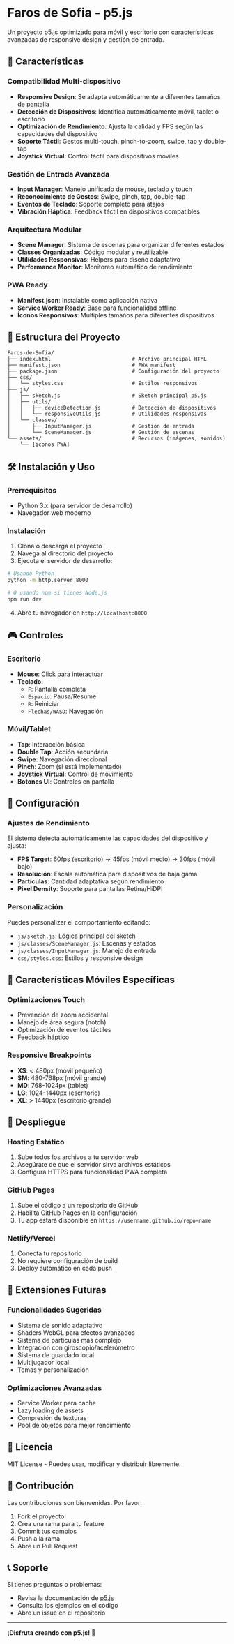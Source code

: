 # Faros de Sofia - p5.js

Un proyecto p5.js optimizado para móvil y escritorio con características avanzadas de responsive design y gestión de entrada.

## 🚀 Características

### Compatibilidad Multi-dispositivo
- **Responsive Design**: Se adapta automáticamente a diferentes tamaños de pantalla
- **Detección de Dispositivos**: Identifica automáticamente móvil, tablet o escritorio
- **Optimización de Rendimiento**: Ajusta la calidad y FPS según las capacidades del dispositivo
- **Soporte Táctil**: Gestos multi-touch, pinch-to-zoom, swipe, tap y double-tap
- **Joystick Virtual**: Control táctil para dispositivos móviles

### Gestión de Entrada Avanzada
- **Input Manager**: Manejo unificado de mouse, teclado y touch
- **Reconocimiento de Gestos**: Swipe, pinch, tap, double-tap
- **Eventos de Teclado**: Soporte completo para atajos
- **Vibración Háptica**: Feedback táctil en dispositivos compatibles

### Arquitectura Modular
- **Scene Manager**: Sistema de escenas para organizar diferentes estados
- **Classes Organizadas**: Código modular y reutilizable
- **Utilidades Responsivas**: Helpers para diseño adaptativo
- **Performance Monitor**: Monitoreo automático de rendimiento

### PWA Ready
- **Manifest.json**: Instalable como aplicación nativa
- **Service Worker Ready**: Base para funcionalidad offline
- **Íconos Responsivos**: Múltiples tamaños para diferentes dispositivos

## 📁 Estructura del Proyecto

```
Faros-de-Sofia/
├── index.html                          # Archivo principal HTML
├── manifest.json                       # PWA manifest
├── package.json                        # Configuración del proyecto
├── css/
│   └── styles.css                      # Estilos responsivos
├── js/
│   ├── sketch.js                       # Sketch principal p5.js
│   ├── utils/
│   │   ├── deviceDetection.js          # Detección de dispositivos
│   │   └── responsiveUtils.js          # Utilidades responsivas
│   └── classes/
│       ├── InputManager.js             # Gestión de entrada
│       └── SceneManager.js             # Gestión de escenas
└── assets/                             # Recursos (imágenes, sonidos)
    └── [iconos PWA]
```

## 🛠 Instalación y Uso

### Prerrequisitos
- Python 3.x (para servidor de desarrollo)
- Navegador web moderno

### Instalación
1. Clona o descarga el proyecto
2. Navega al directorio del proyecto
3. Ejecuta el servidor de desarrollo:

```bash
# Usando Python
python -m http.server 8000

# O usando npm si tienes Node.js
npm run dev
```

4. Abre tu navegador en `http://localhost:8000`

## 🎮 Controles

### Escritorio
- **Mouse**: Click para interactuar
- **Teclado**:
  - `F`: Pantalla completa
  - `Espacio`: Pausa/Resume
  - `R`: Reiniciar
  - `Flechas/WASD`: Navegación

### Móvil/Tablet
- **Tap**: Interacción básica
- **Double Tap**: Acción secundaria
- **Swipe**: Navegación direccional
- **Pinch**: Zoom (si está implementado)
- **Joystick Virtual**: Control de movimiento
- **Botones UI**: Controles en pantalla

## 🔧 Configuración

### Ajustes de Rendimiento
El sistema detecta automáticamente las capacidades del dispositivo y ajusta:
- **FPS Target**: 60fps (escritorio) → 45fps (móvil medio) → 30fps (móvil bajo)
- **Resolución**: Escala automática para dispositivos de baja gama
- **Partículas**: Cantidad adaptativa según rendimiento
- **Pixel Density**: Soporte para pantallas Retina/HiDPI

### Personalización
Puedes personalizar el comportamiento editando:
- `js/sketch.js`: Lógica principal del sketch
- `js/classes/SceneManager.js`: Escenas y estados
- `js/classes/InputManager.js`: Manejo de entrada
- `css/styles.css`: Estilos y responsive design

## 📱 Características Móviles Específicas

### Optimizaciones Touch
- Prevención de zoom accidental
- Manejo de área segura (notch)
- Optimización de eventos táctiles
- Feedback háptico

### Responsive Breakpoints
- **XS**: < 480px (móvil pequeño)
- **SM**: 480-768px (móvil grande)
- **MD**: 768-1024px (tablet)
- **LG**: 1024-1440px (escritorio)
- **XL**: > 1440px (escritorio grande)

## 🚀 Despliegue

### Hosting Estático
1. Sube todos los archivos a tu servidor web
2. Asegúrate de que el servidor sirva archivos estáticos
3. Configura HTTPS para funcionalidad PWA completa

### GitHub Pages
1. Sube el código a un repositorio de GitHub
2. Habilita GitHub Pages en la configuración
3. Tu app estará disponible en `https://username.github.io/repo-name`

### Netlify/Vercel
1. Conecta tu repositorio
2. No requiere configuración de build
3. Deploy automático en cada push

## 🔄 Extensiones Futuras

### Funcionalidades Sugeridas
- Sistema de sonido adaptativo
- Shaders WebGL para efectos avanzados
- Sistema de partículas más complejo
- Integración con giroscopio/acelerómetro
- Sistema de guardado local
- Multijugador local
- Temas y personalización

### Optimizaciones Avanzadas
- Service Worker para cache
- Lazy loading de assets
- Compresión de texturas
- Pool de objetos para mejor rendimiento

## 📄 Licencia

MIT License - Puedes usar, modificar y distribuir libremente.

## 🤝 Contribución

Las contribuciones son bienvenidas. Por favor:
1. Fork el proyecto
2. Crea una rama para tu feature
3. Commit tus cambios
4. Push a la rama
5. Abre un Pull Request

## 📞 Soporte

Si tienes preguntas o problemas:
- Revisa la documentación de [p5.js](https://p5js.org/)
- Consulta los ejemplos en el código
- Abre un issue en el repositorio

---

**¡Disfruta creando con p5.js! 🎨**
